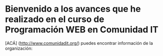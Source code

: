 # Bienvenido a los avances que he realizado en el curso de Programación WEB en Comunidad IT

[ACÁ] (http://www.comunidadit.org/) puedes encontrar información de la organización:
